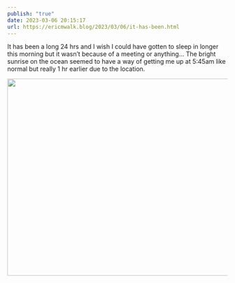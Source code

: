 ```yaml
---
publish: "true"
date: 2023-03-06 20:15:17
url: https://ericmwalk.blog/2023/03/06/it-has-been.html
---
```

It has been a long 24 hrs and I wish I could have gotten to sleep in longer this morning but it wasn’t because of a meeting or anything… The bright sunrise on the ocean seemed to have a way of getting me up at 5:45am like normal but really 1 hr earlier due to the location.


<img src="uploads/2023/09adaf7edb.jpg" width="600" height="450" alt="">